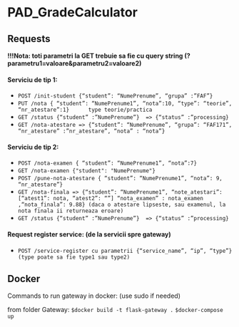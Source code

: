 # PAD_GradeCalculator

## Requests
**!!!Nota: toti parametri la GET trebuie sa fie cu query string (?parametru1=valoare&parametru2=valoare2)**


#### Serviciu de tip 1:
- `POST /init-student {“student”: “NumePrenume”, “grupa” :”FAF”}`
- `PUT /nota { “student”: “NumePrenume1”, “nota”:10, “type”: “teorie”, “nr_atestare”:1}      type teorie/practica`
- `GET /status {“student” :”NumePrenume”}  => {“status” :”processing}`
- `GET /nota-atestare => {“student”: “NumePrenume”, “grupa”: “FAF171”, “nr_atestare” :”nr_atestare”, “nota” : “nota”}`

#### Serviciu de tip 2:
- `POST /nota-examen { “student”: “NumePrenume1”, “nota”:7}`
- `GET /nota-examen {"student": "NumePrenume"}`
- `POST /pune-nota-atestare { “student”: “NumePrenume1”, “nota”: 9, “nr_atestare”}`
- `GET /nota-finala => {“student”: “NumePrenume1”, “note_atestari”: [“atest1”: nota, “atest2”: “”] “nota_examen” : nota_examen ,“nota_finala”: 9.88} (daca o atestare lipseste, sau examenul, la nota finala ii returneaza eroare)`
- `GET /status {“student” :”NumePrenume”}  => {“status” :”processing}`

#### Request register service: (de la servicii spre gateway)
- `POST /service-register cu parametrii {“service_name”, “ip”, “type”} (type poate sa fie type1 sau type2)`


## Docker
Commands to run gateway in docker:
(use sudo if needed)

from folder Gateway:
`$docker build -t flask-gateway .`
`$docker-compose up`
